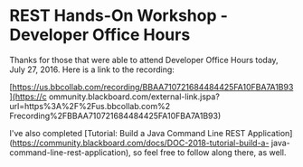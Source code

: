 # REST Hands-On Workshop - Developer Office Hours
Thanks for those that were able to attend Developer Office Hours today, July
27, 2016. Here is a link to the recording:

[https://us.bbcollab.com/recording/BBAA710721684484425FA10FBA7A1B93](https://c
ommunity.blackboard.com/external-link.jspa?url=https%3A%2F%2Fus.bbcollab.com%2
Frecording%2FBBAA710721684484425FA10FBA7A1B93)

I've also completed [Tutorial: Build a Java Command Line REST
Application](https://community.blackboard.com/docs/DOC-2018-tutorial-build-a-
java-command-line-rest-application), so feel free to follow along there, as
well.

